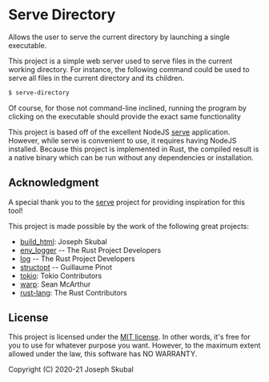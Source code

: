 # Serve Directory
Allows the user to serve the current directory by launching a single executable.

This project is a simple web server used to serve files in the current working directory. For 
instance, the following command could be used to serve all files in the current directory and its
children. 
```bash
$ serve-directory
```

Of course, for those not command-line inclined, running the program by clicking on the executable
should provide the exact same functionality

This project is based off of the excellent NodeJS [serve](https://www.npmjs.com/package/serve) 
application. However, while serve is convenient to use, it requires having NodeJS installed. 
Because this project is implemented in Rust, the compiled result is a native binary which can be 
run without any dependencies or installation.

## Acknowledgment
A special thank you to the [serve](https://www.npmjs.com/package/serve) project for providing
inspiration for this tool!

This project is made possible by the work of the following great projects:
* [build_html](https://crates.io/crates/build_html): Joseph Skubal
* [env_logger](https://crates.io/crates/env_logger) -- The Rust Project Developers
* [log](https://crates.io/crates/log) -- The Rust Project Developers
* [structopt](https://crates.io/crates/structopt) -- Guillaume Pinot
* [tokio](https://crates.io/crates/tokio): Tokio Contributors
* [warp](https://crates.io/crates/warp): Sean McArthur
* [rust-lang](https://rust-lang.org): The Rust Contributors

## License
This project is licensed under the [MIT license](https://mit-license.org). In other words, it's 
free for you to use for whatever purpose you want. However, to the maximum extent allowed under the 
law, this software has NO WARRANTY. 

Copyright (C) 2020-21 Joseph Skubal